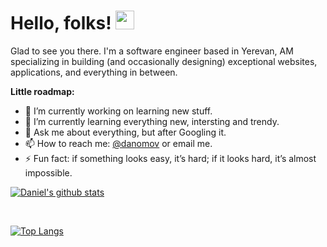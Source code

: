 # Hello, folks! <img src="https://raw.githubusercontent.com/MartinHeinz/MartinHeinz/master/wave.gif" width="30px">

Glad to see you there. I'm a software engineer based in Yerevan, AM specializing in building (and occasionally designing) exceptional websites, applications, and everything in between. 

**Little roadmap:**

- 🔭 I’m currently working on learning new stuff.
- 🌱 I’m currently learning everything new, intersting and trendy.
- 💬 Ask me about everything, but after Googling it. 
- 📫 How to reach me: [@danomov](https://linkedin.com/in/danomov) or email me.
- ⚡ Fun fact: if something looks easy, it’s hard; if it looks hard, it’s almost impossible.

[![Daniel's github stats](https://github-readme-stats.vercel.app/api?username=danomov&show_icons=true&theme=gotham)](https://github.com/danomov/github-readme-stats)

</br>

[![Top Langs](https://github-readme-stats.vercel.app/api/top-langs/?username=danomov&layout=compact&theme=gotham)](https://github.com/danomov/github-readme-stats)
